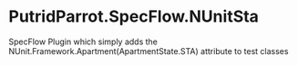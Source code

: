# PutridParrot.SpecFlow.NUnitSta
SpecFlow Plugin which simply adds the NUnit.Framework.Apartment(ApartmentState.STA) attribute to test classes
